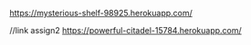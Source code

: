 https://mysterious-shelf-98925.herokuapp.com/

//link assign2
https://powerful-citadel-15784.herokuapp.com/

